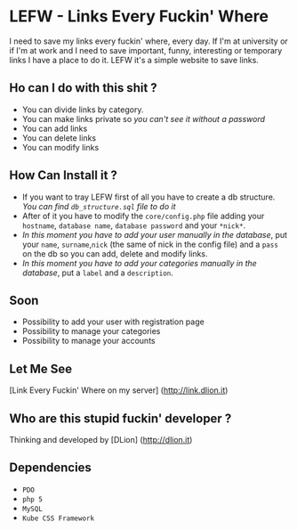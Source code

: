 LEFW - Links Every Fuckin' Where
================================
I need to save my links every fuckin' where, every day.
If I'm at university or if I'm at work and I need to save important, funny, interesting or temporary links I have a place to do it.
LEFW it's a simple website to save links.

Ho can I do with this shit ?
----------------------------
* You can divide links by category.
* You can make links private so *you can't see it without a password*
* You can add links 
* You can delete links
* You can modify links

How Can Install it ?
--------------------
* If you want to tray LEFW first of all you have to create a db structure. *You can find `db_structure.sql` file to do it*
* After of it you have to modify the `core/config.php` file adding your `hostname`, `database name`, `database password` and your `*nick*`.
* *In this moment you have to add your user manually in the database*, put your `name`, `surname`,`nick` (the same of nick in the config file) and a `pass` on the db so you can add, delete and modify links.
* *In this moment you have to add your categories manually in the database*, put a `label` and a `description`.

Soon
----
* Possibility to add your user with registration page
* Possibility to manage your categories
* Possibility to manage your accounts

Let Me See
----------
[Link Every Fuckin' Where on my server] (http://link.dlion.it)


Who are this stupid fuckin' developer ?
---------------------------------------
Thinking and developed by [DLion] (http://dlion.it)


Dependencies
------------
* `PDO`
* `php 5`
* `MySQL`
* `Kube CSS Framework`
